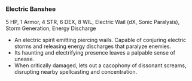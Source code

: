 ### Electric Banshee
5 HP, 1 Armor, 4 STR, 6 DEX, 8 WIL, Electric Wail (dX, Sonic Paralysis), Storm Generation, Energy Discharge
- An electric spirit emitting piercing wails. Capable of conjuring electric storms and releasing energy discharges that paralyze enemies.
- Its haunting and electrifying presence leaves a palpable sense of unease.
- When critically damaged, lets out a cacophony of dissonant screams, disrupting nearby spellcasting and concentration.


